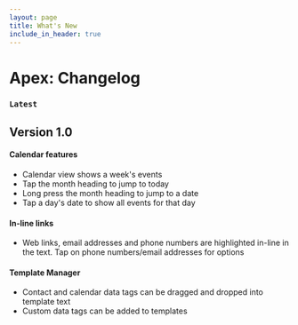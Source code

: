 ```yaml
---
layout: page
title: What's New
include_in_header: true
---
```

# Apex: Changelog

### `Latest`
## **Version 1.0**

#### Calendar features
- Calendar view shows a week's events
- Tap the month heading to jump to today
- Long press the month heading to jump to a date
- Tap a day's date to show all events for that day

#### In-line links
- Web links, email addresses and phone numbers are highlighted in-line in the text. Tap on phone numbers/email addresses for options

#### Template Manager
- Contact and calendar data tags can be dragged and dropped into template text
- Custom data tags can be added to templates
